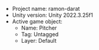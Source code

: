 <!-- UNITY CODE ASSIST INSTRUCTIONS START -->
- Project name: ramon-darat
- Unity version: Unity 2022.3.25f1
- Active game object:
  - Name: Pitcher
  - Tag: Untagged
  - Layer: Default
<!-- UNITY CODE ASSIST INSTRUCTIONS END -->